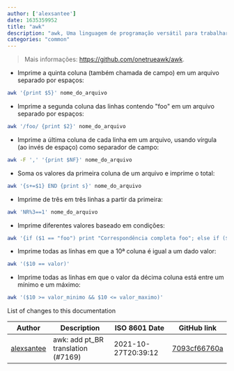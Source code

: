 ```yaml
---
author: ['alexsantee']
date: 1635359952
title: "awk"
description: "awk, Uma linguagem de programação versátil para trabalhar com arquivos."
categories: "common"
---
```

> Mais informações: <https://github.com/onetrueawk/awk>.

- Imprime a quinta coluna (também chamada de campo) em um arquivo separado por espaços:

```bash
awk '{print $5}' nome_do_arquivo
```

- Imprime a segunda coluna das linhas contendo "foo" em um arquivo separado por espaços:

```bash
awk '/foo/ {print $2}' nome_do_arquivo
```

- Imprime a última coluna de cada linha em um arquivo, usando vírgula (ao invés de espaço) como separador de campo:

```bash
awk -F ',' '{print $NF}' nome_do_arquivo
```

- Soma os valores da primeira coluna de um arquivo e imprime o total:

```bash
awk '{s+=$1} END {print s}' nome_do_arquivo
```

- Imprime de três em três linhas a partir da primeira:

```bash
awk 'NR%3==1' nome_do_arquivo
```

- Imprime diferentes valores baseado em condições:

```bash
awk '{if ($1 == "foo") print "Correspondência completa foo"; else if ($1 ~ "bar") print "Correspondência parcial bar"; else print "Baz"}' nome_do_arquivo
```

- Imprime todas as linhas em que a 10ª coluna é igual a um dado valor:

```bash
awk '($10 == valor)'
```

- Imprime todas as linhas em que o valor da décima coluna está entre um mínimo e um máximo:

```bash
awk '($10 >= valor_minimo && $10 <= valor_maximo)'
```
List of changes to this documentation


Author | Description | ISO 8601 Date | GitHub link
------|-----|-----|-----
[alexsantee](mailto:40058461+alexsantee@users.noreply.github.com) | awk: add pt_BR translation (#7169) | 2021-10-27T20:39:12 | [7093cf66760a](https://github.com/tldr-pages/tldr/commit/7093cf66760a5d36e4fcacab002b01ce3c603809)

